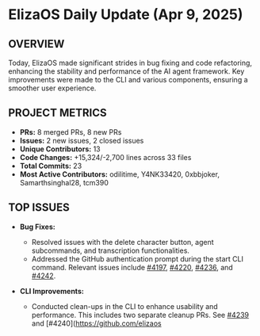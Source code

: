 # ElizaOS Daily Update (Apr 9, 2025)

## OVERVIEW 
Today, ElizaOS made significant strides in bug fixing and code refactoring, enhancing the stability and performance of the AI agent framework. Key improvements were made to the CLI and various components, ensuring a smoother user experience.

## PROJECT METRICS
- **PRs:** 8 merged PRs, 8 new PRs
- **Issues:** 2 new issues, 2 closed issues
- **Unique Contributors:** 13
- **Code Changes:** +15,324/-2,700 lines across 33 files
- **Total Commits:** 23
- **Most Active Contributors:** odilitime, Y4NK33420, 0xbbjoker, Samarthsinghal28, tcm390

## TOP ISSUES
- **Bug Fixes:**
  - Resolved issues with the delete character button, agent subcommands, and transcription functionalities.
  - Addressed the GitHub authentication prompt during the start CLI command. Relevant issues include [#4197](https://github.com/elizaos/eliza/pull/4197), [#4220](https://github.com/elizaos/eliza/pull/4220), [#4236](https://github.com/elizaos/eliza/pull/4236), and [#4242](https://github.com/elizaos/eliza/pull/4242).

- **CLI Improvements:**
  - Conducted clean-ups in the CLI to enhance usability and performance. This includes two separate cleanup PRs. See [#4239](https://github.com/elizaos/eliza/pull/4239) and [#4240](https://github.com/elizaos